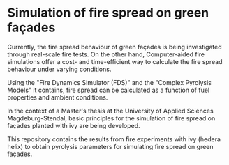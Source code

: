 # Simulation of fire spread on green façades
Currently, the fire spread behaviour of green façades is being investigated through real-scale fire tests. On the other hand, Computer-aided fire simulations offer a cost- and time-efficient way to calculate the fire spread behaviour under varying conditions.

Using the "Fire Dynamics Simulator (FDS)" and the "Complex Pyrolysis Models" it contains, fire spread can be calculated as a function of fuel properties and ambient conditions.

In the context of a Master's thesis at the University of Applied Sciences Magdeburg-Stendal, basic principles for the simulation of fire spread on façades planted with ivy are being developed.

This repository contains the results from fire experiments with ivy (hedera helix) to obtain pyrolysis parameters for simulating fire spread on green façades.
